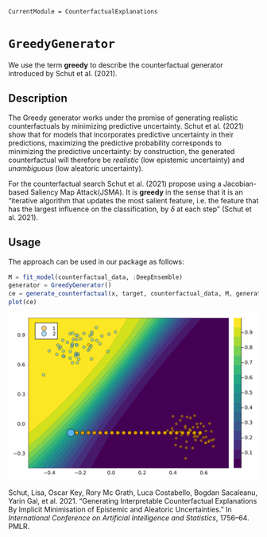 
``` @meta
CurrentModule = CounterfactualExplanations 
```

# `GreedyGenerator`

We use the term **greedy** to describe the counterfactual generator introduced by Schut et al. (2021).

## Description

The Greedy generator works under the premise of generating realistic counterfactuals by minimizing predictive uncertainty. Schut et al. (2021) show that for models that incorporates predictive uncertainty in their predictions, maximizing the predictive probability corresponds to minimizing the predictive uncertainty: by construction, the generated counterfactual will therefore be *realistic* (low epistemic uncertainty) and *unambiguous* (low aleatoric uncertainty).

For the counterfactual search Schut et al. (2021) propose using a Jacobian-based Saliency Map Attack(JSMA). It is **greedy** in the sense that it is an “iterative algorithm that updates the most salient feature, i.e. the feature that has the largest influence on the classification, by $\delta$ at each step” (Schut et al. 2021).

## Usage

The approach can be used in our package as follows:

``` julia
M = fit_model(counterfactual_data, :DeepEnsemble)
generator = GreedyGenerator()
ce = generate_counterfactual(x, target, counterfactual_data, M, generator)
plot(ce)
```

![](greedy_files/figure-commonmark/cell-3-output-1.svg)

Schut, Lisa, Oscar Key, Rory Mc Grath, Luca Costabello, Bogdan Sacaleanu, Yarin Gal, et al. 2021. “Generating Interpretable Counterfactual Explanations By Implicit Minimisation of Epistemic and Aleatoric Uncertainties.” In *International Conference on Artificial Intelligence and Statistics*, 1756–64. PMLR.
